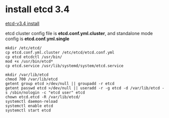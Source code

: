 # install etcd 3.4

[etcd-v3.4 install](https://github.com/bbotte/bbotte.github.io/tree/master/service_config/etcd-v3.4_install)

etcd cluster config file is **etcd.conf.yml.cluster**, and standalone mode config is **etcd.conf.yml.single**

```
mkdir /etc/etcd/
cp etcd.conf.yml.cluster /etc/etcd/etcd.conf.yml
cp etcd etcdctl /usr/bin/
mod +x /usr/bin/etcd*
cp etcd.service /usr/lib/systemd/system/etcd.service

mkdir /var/lib/etcd
chmod 700 /var/lib/etcd
getent group etcd >/dev/null || groupadd -r etcd
getent passwd etcd >/dev/null || useradd -r -g etcd -d /var/lib/etcd -s /sbin/nologin -c "etcd user" etcd
chown etcd.etcd -R /var/lib/etcd/
systemctl daemon-reload
systemctl enable etcd
systemctl start etcd
```

